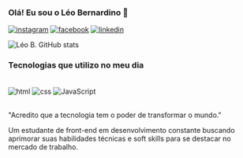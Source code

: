 

### Olá! Eu sou o Léo Bernardino 👋

[![instagram](https://img.shields.io/badge/Instagram-E4405F?style=for-the-badge&logo=instagram&logoColor=white)](https://instagram.com/leobernardinosilva)
[![facebook](https://img.shields.io/badge/Facebook-1877F2?style=for-the-badge&logo=facebook&logoColor=white)](https://www.facebook.com/Leo.Hernandes07/)
[![linkedin](  https://img.shields.io/badge/LinkedIn-0077B5?style=for-the-badge&logo=linkedin&logoColor=white)](https://www.linkedin.com/in/leonardo-bernardino-20679198/)

![Léo B. GitHub stats](https://github-readme-stats.vercel.app/api?username=leobernardinodev&show_icons=true&theme=onedark)

### Tecnologias que utilizo no meu dia

<div style="display: inline_block"><br>
<img align="center" alt="html" src="https://img.shields.io/badge/HTML5-E34F26?style=for-the-badge&logo=html5&logoColor=white" >
<img align="center" alt="css" src=https://img.shields.io/badge/CSS3-1572B6?style=for-the-badge&logo=css3&logoColor=white>
<img align="center" alt="JavaScript" src=https://img.shields.io/badge/JavaScript-F7DF1E?style=for-the-badge&logo=javascript&logoColor=black >
</div><br>

 "Acredito que a tecnologia tem o poder de transformar o mundo."

 Um estudante de front-end em desenvolvimento constante buscando aprimorar suas habilidades técnicas e soft skills para se destacar no mercado de trabalho.
